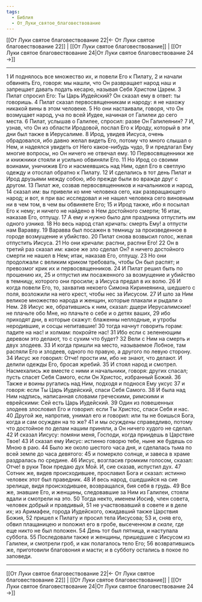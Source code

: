 ```yaml
---
tags:
  - Библия
  - От_Луки_святое_благовествование
---
```

[[От Луки святое благовествование 22|← От Луки святое благовествование 22]] | [[От Луки святое благовествование]] | [[От Луки святое благовествование 24|От Луки святое благовествование 24 →]]

---
1 И поднялось все множество их, и повели Его к Пилату,
2 и начали обвинять Его, говоря: мы нашли, что Он развращает народ наш и запрещает давать подать кесарю, называя Себя Христом Царем.
3 Пилат спросил Его: Ты Царь Иудейский? Он сказал ему в ответ: ты говоришь.
4 Пилат сказал первосвященникам и народу: я не нахожу никакой вины в этом человеке.
5 Но они настаивали, говоря, что Он возмущает народ, уча по всей Иудее, начиная от Галилеи до сего места.
6 Пилат, услышав о Галилее, спросил: разве Он Галилеянин?
7 И, узнав, что Он из области Иродовой, послал Его к Ироду, который в эти дни был также в Иерусалиме.
8 Ирод, увидев Иисуса, очень обрадовался, ибо давно желал видеть Его, потому что много слышал о Нем, и надеялся увидеть от Него какое-нибудь чудо,
9 и предлагал Ему многие вопросы, но Он ничего не отвечал ему.
10 Первосвященники же и книжники стояли и усильно обвиняли Его.
11 Но Ирод со своими воинами, уничижив Его и насмеявшись над Ним, одел Его в светлую одежду и отослал обратно к Пилату.
12 И сделались в тот день Пилат и Ирод друзьями между собою, ибо прежде были во вражде друг с другом.
13 Пилат же, созвав первосвященников и начальников и народ,
14 сказал им: вы привели ко мне человека сего, как развращающего народ; и вот, я при вас исследовал и не нашел человека сего виновным ни в чем том, в чем вы обвиняете Его;
15 и Ирод также, ибо я посылал Его к нему; и ничего не найдено в Нем достойного смерти;
16 итак, наказав Его, отпущу.
17 А ему и нужно было для праздника отпустить им одного <I>узника.</I>
18 Но весь народ стал кричать: смерть Ему! а отпусти нам Варавву.
19 Варавва был посажен в темницу за произведенное в городе возмущение и убийство.
20 Пилат снова возвысил голос, желая отпустить Иисуса.
21 Но они кричали: распни, распни Его!
22 Он в третий раз сказал им: какое же зло сделал Он? я ничего достойного смерти не нашел в Нем; итак, наказав Его, отпущу.
23 Но они продолжали с великим криком требовать, чтобы Он был распят; и превозмог крик их и первосвященников.
24 И Пилат решил быть по прошению их,
25 и отпустил им посаженного за возмущение и убийство в темницу, которого они просили; а Иисуса предал в их волю.
26 И когда повели Его, то, захватив некоего Симона Киринеянина, шедшего с поля, возложили на него крест, чтобы нес за Иисусом.
27 И шло за Ним великое множество народа и женщин, которые плакали и рыдали о Нем.
28 Иисус же, обратившись к ним, сказал: дщери Иерусалимские! не плачьте обо Мне, но плачьте о себе и о детях ваших,
29 ибо приходят дни, в которые скажут: блаженны неплодные, и утробы неродившие, и сосцы непитавшие!
30 тогда начнут говорить горам: падите на нас! и холмам: покройте нас!
31 Ибо если с зеленеющим деревом это делают, то с сухим что будет?
32 Вели с Ним на смерть и двух злодеев.
33 И когда пришли на место, называемое Лобное, там распяли Его и злодеев, одного по правую, а другого по левую сторону.
34 Иисус же говорил: Отче! прости им, ибо не знают, что делают. И делили одежды Его, бросая жребий.
35 И стоял народ и смотрел. Насмехались же вместе с ними и начальники, говоря: других спасал; пусть спасет Себя Самого, если Он Христос, избранный Божий.
36 Также и воины ругались над Ним, подходя и поднося Ему уксус
37 и говоря: если Ты Царь Иудейский, спаси Себя Самого.
38 И была над Ним надпись, написанная словами греческими, римскими и еврейскими: Сей есть Царь Иудейский.
39 Один из повешенных злодеев злословил Его и говорил: если Ты Христос, спаси Себя и нас.
40 Другой же, напротив, унимал его и говорил: или ты не боишься Бога, когда и сам осужден на то же?
41 и мы <I>осуждены</I> справедливо, потому что достойное по делам нашим приняли, а Он ничего худого не сделал.
42 И сказал Иисусу: помяни меня, Господи, когда приидешь в Царствие Твое!
43 И сказал ему Иисус: истинно говорю тебе, ныне же будешь со Мною в раю.
44 Было же около шестого часа дня, и сделалась тьма по всей земле до часа девятого:
45 и померкло солнце, и завеса в храме раздралась по средине.
46 Иисус, возгласив громким голосом, сказал: Отче! в руки Твои предаю дух Мой. И, сие сказав, испустил дух.
47 Сотник же, видев происходившее, прославил Бога и сказал: истинно человек этот был праведник.
48 И весь народ, сшедшийся на сие зрелище, видя происходившее, возвращался, бия себя в грудь.
49 Все же, знавшие Его, и женщины, следовавшие за Ним из Галилеи, стояли вдали и смотрели на это.
50 Тогда некто, именем Иосиф, член совета, человек добрый и правдивый,
51 не участвовавший в совете и в деле их; из Аримафеи, города Иудейского, ожидавший также Царствия Божия,
52 пришел к Пилату и просил тела Иисусова;
53 и, сняв его, обвил плащаницею и положил его в гробе, высеченном <I>в</I> <I>скале,</I> где еще никто не был положен.
54 День тот был пятница, и наступала суббота.
55 Последовали также и женщины, пришедшие с Иисусом из Галилеи, и смотрели гроб, и как полагалось тело Его;
56 возвратившись же, приготовили благовония и масти; и в субботу остались в покое по заповеди.

---
[[От Луки святое благовествование 22|← От Луки святое благовествование 22]] | [[От Луки святое благовествование]] | [[От Луки святое благовествование 24|От Луки святое благовествование 24 →]]